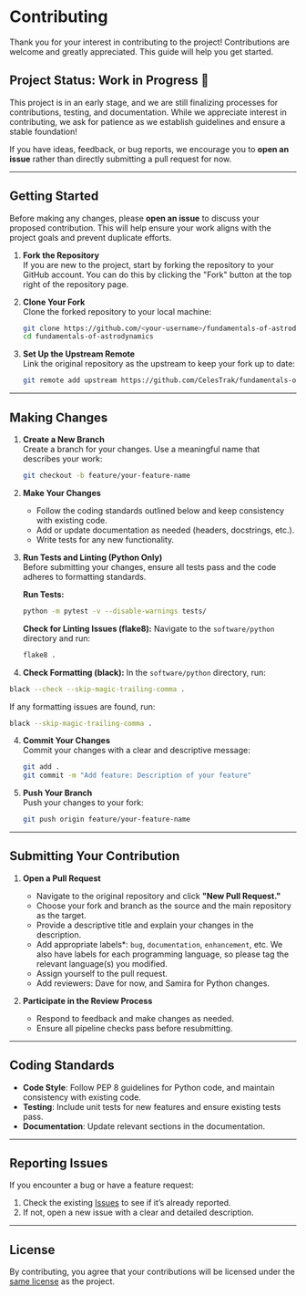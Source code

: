 
# Contributing

Thank you for your interest in contributing to the project! Contributions are welcome and greatly appreciated. This guide will help you get started.

## Project Status: Work in Progress 🚧

This project is in an early stage, and we are still finalizing processes for contributions, testing, and documentation. While we appreciate interest in contributing, we ask for patience as we establish guidelines and ensure a stable foundation!

If you have ideas, feedback, or bug reports, we encourage you to **open an issue** rather than directly submitting a pull request for now.

---

## Getting Started

Before making any changes, please **open an issue** to discuss your proposed contribution. This will help ensure your work aligns with the project goals and prevent duplicate efforts.

1. **Fork the Repository**  
   If you are new to the project, start by forking the repository to your GitHub account. You can do this by clicking the "Fork" button at the top right of the repository page.

2. **Clone Your Fork**  
   Clone the forked repository to your local machine:
   ```bash
   git clone https://github.com/<your-username>/fundamentals-of-astrodynamics.git
   cd fundamentals-of-astrodynamics
   ```

3. **Set Up the Upstream Remote**  
   Link the original repository as the upstream to keep your fork up to date:
   ```bash
   git remote add upstream https://github.com/CelesTrak/fundamentals-of-astrodynamics.git
   ```

---

## Making Changes

1. **Create a New Branch**  
   Create a branch for your changes. Use a meaningful name that describes your work:
   ```bash
   git checkout -b feature/your-feature-name
   ```

2. **Make Your Changes**  
   - Follow the coding standards outlined below and keep consistency with existing code.
   - Add or update documentation as needed (headers, docstrings, etc.).
   - Write tests for any new functionality.


3. **Run Tests and Linting (Python Only)**  
   Before submitting your changes, ensure all tests pass and the code adheres to formatting standards.

   **Run Tests:**
   ```bash
   python -m pytest -v --disable-warnings tests/
   ```
   
   **Check for Linting Issues (flake8):**
   Navigate to the `software/python` directory and run:
   ```bash
   flake8 .
   ```
   
4.   **Check Formatting (black):**
In the `software/python` directory, run:
   ```bash
   black --check --skip-magic-trailing-comma .
   ```
   If any formatting issues are found, run:
   ```bash
   black --skip-magic-trailing-comma .
   ```

4. **Commit Your Changes**  
   Commit your changes with a clear and descriptive message:
   ```bash
   git add .
   git commit -m "Add feature: Description of your feature"
   ```

5. **Push Your Branch**  
   Push your changes to your fork:
   ```bash
   git push origin feature/your-feature-name
   ```

---

## Submitting Your Contribution

1. **Open a Pull Request**  
   - Navigate to the original repository and click **"New Pull Request."**
   - Choose your fork and branch as the source and the main repository as the target.
   - Provide a descriptive title and explain your changes in the description.
   - Add appropriate labels*: `bug`, `documentation`, `enhancement`, etc. We also have labels for each programming language, so please tag the relevant language(s) you modified.  
   - Assign yourself to the pull request.
   - Add reviewers: Dave for now, and Samira for Python changes.


2. **Participate in the Review Process**  
   - Respond to feedback and make changes as needed.
   - Ensure all pipeline checks pass before resubmitting.

---

## Coding Standards

- **Code Style**: Follow PEP 8 guidelines for Python code, and maintain consistency with existing code.
- **Testing**: Include unit tests for new features and ensure existing tests pass.
- **Documentation**: Update relevant sections in the documentation.

---

## Reporting Issues

If you encounter a bug or have a feature request:
1. Check the existing [Issues](https://github.com/CelesTrak/fundamentals-of-astrodynamics/issues) to see if it’s already reported.
2. If not, open a new issue with a clear and detailed description.

---

## License

By contributing, you agree that your contributions will be licensed under the [same license](LICENSE) as the project.

